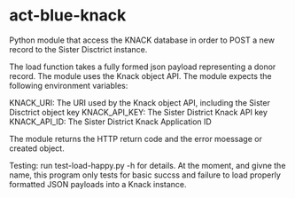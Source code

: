 # act-blue-knack
Python module that access the KNACK database in order to POST a new record to the Sister Disctrict instance.

The load function takes a fully formed json payload representing a donor record.  The module uses the Knack object API.  The module expects the following environment variables:

KNACK_URI: The URI used by the Knack object API, including the Sister Disctrict object key
KNACK_API_KEY: The Sister District Knack API key
KNACK_API_ID: The Sister District Knack Application ID

The module returns the HTTP return code and the error moessage or created object.

Testing: run test-load-happy.py -h for details.  At the moment, and givne the name, this program only tests for basic succss and failure to load properly formatted JSON payloads into a Knack instance.
